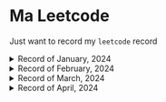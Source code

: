 # Ma Leetcode

Just want to record my `leetcode` record 

<details>
<summary>Record of January, 2024</summary>

## 1/14, 2024
> Two Sum
> 
> Palindrome Number
> 
> Roman to Integer
> 
> Longest Common Prefix
>
> Valid Parentheses
> 
> Add Two Numbers

## 1/21, 2024
> Same Tree
> 
> Symmetric Tree
> 
> Convert Sorted Array to Binary Search Tree
> 
> Balanced Binary Tree
> 
> Minimum Depth of Binary Tree
> 
> Longest Substring Without Repeating Characters
> 
> Maximum Nesting Depth of the Parentheses

## 1/22, 2024
> Path Sum
>
> Pascal's Triangle II
> 
> Best Time to Buy and Sell Stock

## 1/23, 2024
> Linked List Cycle
>
> Intersection of Two Linked Lists
>
> Happy Number
> 
> Invert Binary Tree
> 
> Longest Palindrome Substring

## 1/24, 2024
> Median of Two Sorted Arrays
> 
> Reverse Integer
>
> Regular Expression Matching

## 1/25, 2024
> Container With Most Water
> 
> 3Sum
>
> 3Sum Closest
>
> Letter Combinations of a Phone Number

## 1/26, 2024
> Summary Ranges
> 
> Binary Tree Paths
>
> First Bad Version
>
> World Pattern
>
> Diameter of Binary Tree

## 1/27, 2024
> Unique Paths
>
> Intersection of Two Arrays
>
> Ransom Note
>
> Sum of Left Leaves
>
> Longest Palindrome
> 
> Find All Numbers Disappeared in an Array

## 1/28, 2024
> License Key Formatting
>
> Teemo Attacking
>
> Find Mode in Binary Search Tree
>
> Minimum Absolute Difference in BST
>
> Maximum Depth of N-ary Tree
>
> Binary Tree Tilt
>
> Subtree of Another Tree
>
> Remove Nth Node From End of List
>
> Swap Nodes with Pairs
>
> String to Integer (atoi)

## 1/29, 2024
> Generate Parentheses
>
> Next Permutation
>
> Search in Rotated Sorted Array
>
> Find First and Last Position of Element in Sorted Array
>
> Count and Say
>
> Combination Sum
>
> Combination Sum II
>
> First Missing Positive

## 1/30, 2024
> Zigzag Conversion
>
> Multiply Strings
> 
> Jump Game II
>
> Permutations
>
> Permutations II
>
> Group Anagrams
>
> Minimum Path Sum
>
> Simplify Path
>
> Combinations

## 1/31, 2024
> Daily Temperatures 
>
> Merge k Sorted Lists
>
> Subsets
</details>

<details>
<summary>Record of February, 2024</summary>

## 2/2, 2024
> Reverse Linked List II
>
> Longest Subsequence With Limited Sum
>
> Check Distances Between Same Letters
>
> Partition Array for Maximum Sum

## 2/3, 2024
> Partition List
>
> Reduction Operations to Make the Array Elements Equal
>
> Four Divisors
>
> Count Nice Pairs in an Array

## 2/9, 2024
> Largest Divisible Subset
>
> Smallest String Starting From Leaf
>
> Perfect Squares
>
> Sort Characters By Frequency

## 2/13, 2024
> Print Binary Tree
>
> Cherry Pickup II
>
> Path Sum II
>
> Palindromic Substrings

## 2/14, 2024
> Rearrange Array Elements by Sign
>
> Binary Tree Cameras
>
> Delete Leaves With a Given Value
>
> Verify Preorder Serialization of a Binary Tree
> 
> Merge Intervals

## 2/16, 2024
> Find Polygon With the Largest Perimeter
>
> Numbers With Same Consecutive Differences
>
> Least Number of Unique Integers after K Removals
>
> Redistribute Characters to Make All Strings Equal

## 2/18, 2024
> Meeting Rooms III
>
> Sum of Root To Leaf Binary Numbers
>
> Find Largest Value in Each Tree Row
>
> Flip Equivalent Binary Trees

## 2/19, 2024
> Flatten Binary Tree to Linked List
>
> Binary Tree Level Order Traversal
>
> Find a Corresponding Node of a Binary Tree in a Clone of That Tree
>
> Binary Tree Right Side View

## 2/21, 2024
> Construct Binary Tree from Preorder and Inorder Traversal
>
> Convert BST to Greater Tree
>
> Set Matrix Zeroes
>
> Bitwise AND of Numbers Range

## 2/22, 2024
> Balance a Binary Search Tree
>
> Count Good Nodes in Binary Tree
>
> Merge Two Binary Trees
>
> Find the Town Judge

## 2/23, 2024
> Cheapest Flights Within K Stops
>
> Decode the Slanted Ciphertext
>
> Flip Binary Tree To Match Preorder Traversal
>
> Pseudo-Palindromic Paths in a Binary Tree

## 2/26, 2024
> Find All People With Secret
>
> Maximum Width of Binary Tree
>
> Greatest Common Divisor Traversal
>
> Remove Colored Pieces if Both Neighbors are the Same Color

## 2/29, 2024
> Minimum Moves to Equal Array Elements
>
> Find Bottom Left Tree Value
>
> Even Odd Tree
</details>

<details>
<summary>Record of March, 2024</summary>

> Bag of Tokens
> 
> Minimum Length of String After Deleting Similar Ends
>
> Custom Sort String
>
> Remove Zero Sum Consecutive Nodes from Linked List
>
> Binary Subarrays With Sum
> 
> Product of Array Except Self
>
> Contiguous Array
>
> Insert Interval
> 
> Minimum Number of Arrows to Burst Balloons
>
> Task Scheduler
>
> Merge In Between Linked Lists
>
> Reorder List
>
> Find the Duplicate Number
>
> Find All Duplicates in an Array
>
> Subarray Product Less Than K
>
> Length of Longest Subarray With at Most K Frequency
>
> Count Subarrays Where Max Element Appears at Least K Times
>
> Subarrays with K Different Integers
>
> Count Subarrays With Fixed Bounds
</details>

<details>
<summary>Record of April, 2024</summary>

> Word Search
>
> Minimum Remove to Make Valid Parentheses
>
> Valid Parenthesis String
>
> Reveal Cards In Increasing Order
>
> Remove K Digits
>
> Trapping Rain Water
>
> Maximal Rectangle
> 
> Sum Root to Leaf Numbers
>
> Add One Row to Tree
>
> Number of Islands
>
> Find All Groups of Farmland
>
> Open the Lock
>
> Minimum Height Trees
>
> Longest Ideal Subsequence
>
> Minimum Falling Path Sum II
>
> Freedom Trail
>
> Sum of Distances in Tree
>
> Minimum Number of Operations to Make Array XOR Equal to K
>
> Number of Wonderful Substrings
</details>